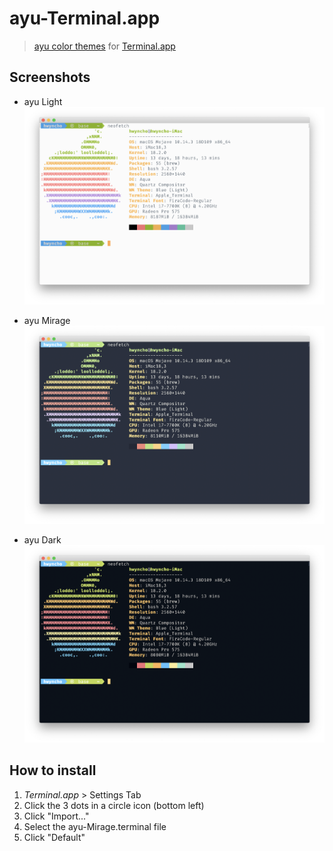 # ayu-Terminal.app

> [ayu color themes](https://github.com/ayu-theme) for [Terminal.app](<https://en.wikipedia.org/wiki/Terminal_(macOS)>)

## Screenshots

- ayu Light
  ![ayu-Light](./img/ayu-Light.png)

- ayu Mirage
  ![ayu-Mirage](./img/ayu-Mirage.png)

- ayu Dark
  ![ayu-Dark](./img/ayu-Dark.png)

## How to install

1. _Terminal.app_ > Settings Tab
2. Click the 3 dots in a circle icon (bottom left)
3. Click "Import..."
4. Select the ayu-Mirage.terminal file
5. Click "Default"
